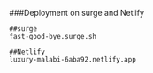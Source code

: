 ###Deployment on surge and Netlify
```
##surge
fast-good-bye.surge.sh

```
```
##Netlify
luxury-malabi-6aba92.netlify.app
```
